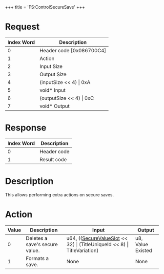 +++
title = 'FS:ControlSecureSave'
+++

# Request

| Index Word | Description                |
|------------|----------------------------|
| 0          | Header code \[0x086700C4\] |
| 1          | Action                     |
| 2          | Input Size                 |
| 3          | Output Size                |
| 4          | (inputSize \<\< 4) \| 0xA  |
| 5          | void\* Input               |
| 6          | (outputSize \<\< 4) \| 0xC |
| 7          | void\* Output              |

# Response

| Index Word | Description |
|------------|-------------|
| 0          | Header code |
| 1          | Result code |

# Description

This allows performing extra actions on secure saves.

# Action

| Value | Description                    | Input                                                                                                                          | Output            |
|-------|--------------------------------|--------------------------------------------------------------------------------------------------------------------------------|-------------------|
| 0     | Deletes a save's secure value. | u64, (([SecureValueSlot](Filesystem_services#securevalueslot "wikilink") \<\< 32) \| (TitleUniqueId \<\< 8) \| TitleVariation) | u8, Value Existed |
| 1     | Formats a save.                | None                                                                                                                           | None              |
